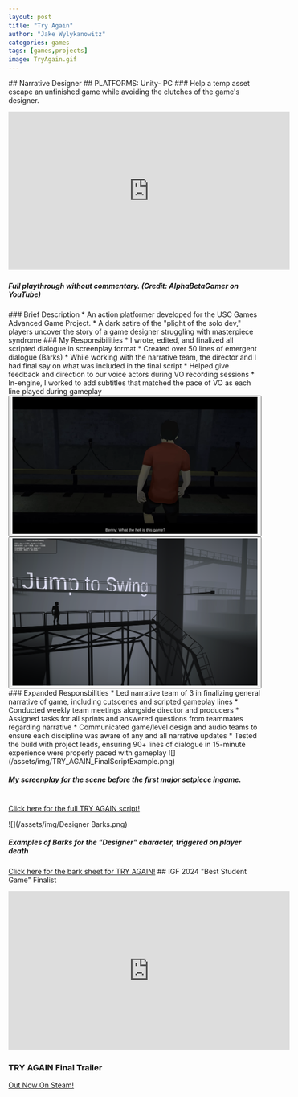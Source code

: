 ```yaml
---
layout: post
title: "Try Again"
author: "Jake Wylykanowitz"
categories: games
tags: [games,projects]
image: TryAgain.gif
---
```

<link href="path/to/lightbox.css" rel="stylesheet" />
## Narrative Designer
## PLATFORMS: Unity- PC
### Help a temp asset escape an unfinished game while avoiding the clutches of the game's designer.
<p align = "center"><iframe width="560" height="315" src="https://www.youtube.com/embed/b2c8enoeqMI" title="TRY AGAIN - Nolan North Stars as a Test Character in an Unfinished Sci-Fi Parkour Adventure!" frameborder="0" allow="accelerometer; autoplay; clipboard-write; encrypted-media; gyroscope; picture-in-picture; web-share" allowfullscreen></iframe></p>
<p align = "center"><h5> Full playthrough without commentary. (Credit: AlphaBetaGamer on YouTube)</h5></p>
### Brief Description
* An action platformer developed for the USC Games Advanced Game Project.
* A dark satire of the "plight of the solo dev," players uncover the story of a game designer struggling with masterpiece syndrome
### My Responsibilities
* I wrote, edited, and finalized all scripted dialogue in screenplay format
* Created over 50 lines of emergent dialogue (Barks)
* While working with the narrative team, the director and I had final say on what was included in the final script
* Helped give feedback and direction to our voice actors during VO recording sessions
* In-engine, I worked to add subtitles that matched the pace of VO as each line played during gameplay
<div>
   <button class="imgLink">
<img src = "/assets/img/TryAgainCutscene.png">
   </button>
  <button class ="imgLink">
<img src = "/assets/img/gameplay example try again.png">
   </button>
</div>
### Expanded Responsbilities
* Led narrative team of 3 in finalizing general narrative of game, including cutscenes and scripted gameplay lines
* Conducted weekly team meetings alongside director and producers
* Assigned tasks for all sprints and answered questions from teammates regarding narrative
* Communicated game/level design and audio teams to ensure each discipline was aware of any and all narrative updates
* Tested the build with project leads, ensuring 90+ lines of dialogue in 15-minute experience were properly paced with gameplay
![](/assets/img/TRY_AGAIN_FinalScriptExample.png)<br>
<p align = "center"><h5> My screenplay for the scene before the first major setpiece ingame.</h5><br>
<a href= "/assets/img/Try_Again_Script.pdf" target="_blank">Click here for the full TRY AGAIN script!</a></p>
![](/assets/img/Designer Barks.png)
<p align = "center"> <h5> Examples of Barks for the "Designer" character, triggered on player death</h5></p>
<a href = "https://docs.google.com/spreadsheets/d/1gY8qus4hj5r4g5D-Eqc1g7JJbMV9c2VbdTYoJKEcDJc/edit?usp=sharing" target = "_blank">Click here for the bark sheet for TRY AGAIN!</a>
## IGF 2024 "Best Student Game" Finalist
<p align = "center"><iframe width="560" height="315" src="https://www.youtube.com/embed/KzFYLFumL9Y?si=h3XEa0J0tdAt-t97" title="YouTube video player" frameborder="0" allow="accelerometer; autoplay; clipboard-write; encrypted-media; gyroscope; picture-in-picture; web-share" allowfullscreen></iframe></p>
<p align = "center"><h3>TRY AGAIN Final Trailer</h3></p>
<a href = "https://store.steampowered.com/app/2448340/TRY_AGAIN/" target="_blank">Out Now On Steam!</a>
<script src="path/to/lightbox.js"></script>
